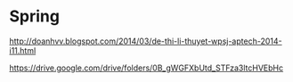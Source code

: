 # Spring
http://doanhvv.blogspot.com/2014/03/de-thi-li-thuyet-wpsj-aptech-2014-i11.html

https://drive.google.com/drive/folders/0B_gWGFXbUtd_STFza3ltcHVEbHc
